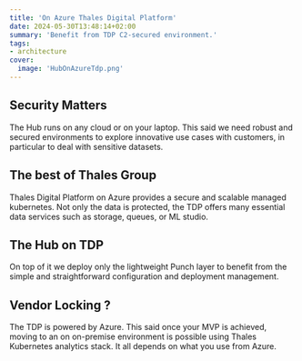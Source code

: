 ```yaml
---
title: 'On Azure Thales Digital Platform'
date: 2024-05-30T13:48:14+02:00
summary: 'Benefit from TDP C2-secured environment.'
tags:
- architecture
cover:
  image: 'HubOnAzureTdp.png'
---
```


## Security Matters
The Hub runs on any cloud or on your laptop. 
This said we need robust and secured environments to explore innovative
use cases with customers, in particular to deal with sensitive datasets.

## The best of Thales Group
Thales Digital Platform on Azure provides a secure and scalable managed kubernetes.
Not only the data is protected, the TDP offers many essential data services
such as storage, queues, or ML studio.

## The Hub on TDP
On top of it we deploy only the lightweight Punch layer to benefit from
the simple and straightforward configuration and deployment management.

## Vendor Locking ?
The TDP is powered by Azure. This said once your MVP is achieved,
moving to an on on-premise environment is possible using 
Thales Kubernetes analytics stack. It all depends on what you use
from Azure. 